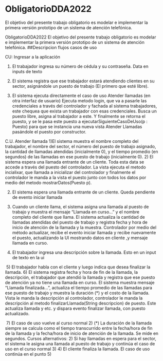 # ObligatorioDDA2022
El objetivo del presente trabajo obligatorio es modelar e implementar la primera versión prototipo de un sistema de atención telefónica.

ObligatorioDDA2022
El objetivo del presente trabajo obligatorio es modelar e implementar la primera versión prototipo de un sistema de atención telefónica. ##Descripcion flujos casos de uso

CU: Ingresar a la aplicación
1) El trabajador ingresa su número de cédula y su contraseña.
Data en inputs de texto 

2) El sistema registra que ese trabajador estará atendiendo clientes en su sector, asignándole un puesto de trabajo (El primero que esté libre).
3) El sistema ejecuta directamente el caso de uso Atender llamadas (en otra interfaz de usuario)
Ejecuta metodo login, que va a pasarle las credenciales a través del controlador y fachada al sistema trabajadores, este chequea que exista un trabajador con esas credenciales. Busca un puesto libre, asigna al trabajador a este. Y finalmente se retorna el puesto, y se le pasa este puesto a ejecutarSiguienteCasoDeUso(p : Puesto) para que se instancia una nueva vista Atender Llamadas pasándole el puesto por constructor.

C.U. Atender llamada
1)El sistema muestra el nombre completo del trabajador, el nombre del sector, el número del puesto de trabajo asignado, la cantidad de llamadas atendidas (inicialmente 0), y el tiempo promedio (en segundos) de las llamadas en ese puesto de trabajo (inicialmente 0). 2) El sistema espera una llamada entrante de un cliente.
Toda esta data se accede a través del puesto del controlador. La vista ejecuta el metodo incialixar, que llamada a inicializar del controlador y finalmente el controlador le manda a la vista el puesto junto con todos los datos por medio del metodo mostrarDatos(Puesto p).

2) El sistema espera una llamada entrante de un cliente.
Queda pendiente de evento iniciar llamada

3) Cuando un cliente llama, el sistema asigna una llamada al puesto de trabajo y muestra el mensaje “Llamada en curso...” y el nombre completo del cliente que llama. El sistema actualiza la cantidad de llamadas atendidas del puesto de trabajo y registra fecha y hora de inicio de atención de la llamada y la muestra.
Controlador por medio del método actualizar, recibe el evento iniciar llamada y recibe nuevamente el puesto, actualizando la UI mostrando datos en cliente ,y mensaje llamada en curso.

4) El trabajador ingresa una descripción sobre la llamada.
Esto en un input de texto en la ui

 5) El trabajador habla con el cliente y luego indica que desea finalizar la llamada. 6) El sistema registra fecha y hora de fin de la llamada, la descripción, el trabajador que atendió la llamada y registra que ese puesto de atención ya no tiene una llamada en curso. El sistema muestra mensaje “Llamada finalizada...”, actualiza el tiempo promedio de las llamadas para ese puesto de trabajo y muestra la duración (*) y el costo de la llamada.
Vista le manda la descripción al controlador, controlador le manda la descripción al metodo finalizarLlamada(String descripcion) de puesto. Este actualiza llamada y etc. y dispara evento finalizar llamada, con puesto actualizado.

 7) El caso de uso vuelve al curso normal 2) (*) La duración de la llamada siempre se calcula como el tiempo transcurrido entre la fecha/hora de fin de la llamada y la fecha/hora de inicio de atención de la llamada. Se mide en segundos. Cursos alternativos: 2) Si hay llamadas en espera para el sector, el sistema le asigna una llamada al puesto de trabajo y continúa el caso de uso en el curso normal 3) 4) El cliente finaliza la llamada. El caso de uso continúa en el punto 5)
